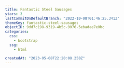 ```yaml
---
title: Fantastic Steel Sausages
stars: 3
lastCommitOnDefaultBranch: "2022-10-08T01:46:25.341Z"
themeKey: fantastic-steel-sausages
objectID: 9dd7c198-9319-4b5c-9076-5ebadae7e0bc
categories:
  css:
    - bootstrap
  ssg:
    - html

createdAt: "2023-05-08T22:20:08.258Z"
---
```

